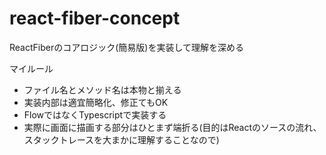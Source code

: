 # react-fiber-concept
ReactFiberのコアロジック(簡易版)を実装して理解を深める

マイルール

* ファイル名とメソッド名は本物と揃える
* 実装内部は適宜簡略化、修正てもOK
* FlowではなくTypescriptで実装する
* 実際に画面に描画する部分はひとまず端折る(目的はReactのソースの流れ、スタックトレースを大まかに理解することなので)